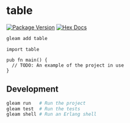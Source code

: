 # table

[![Package Version](https://img.shields.io/hexpm/v/table)](https://hex.pm/packages/table)
[![Hex Docs](https://img.shields.io/badge/hex-docs-ffaff3)](https://hexdocs.pm/table/)

```sh
gleam add table
```

```gleam
import table

pub fn main() {
  // TODO: An example of the project in use
}
```

## Development

```sh
gleam run   # Run the project
gleam test  # Run the tests
gleam shell # Run an Erlang shell
```
